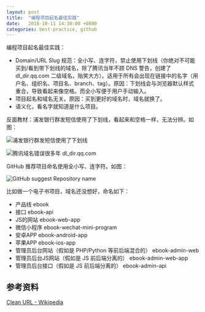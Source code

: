 ```yaml
---
layout: post
title:  "编程项目起名最佳实践"
date:   2018-10-11 14:30:00 +0800
categories: best-practice, github
---
```


编程项目起名最佳实践：

 * Domain/URL Slug 规范：全小写、连字符，禁止使用下划线（你绝对不可能买到/看到带下划线的域名，除了腾讯当年不顾 DNS 警告，创建了 dl_dir.qq.com 二级域名，贻笑大方）。适用于所有会出现在链接中的名字（用户名、组织名、项目名、branch、tag）。原因：下划线会与浏览器默认样式重合，导致看起来像空格。而全小写便于用户手动输入。
 * 项目起名和域名无关。原因：买到更好的域名时，域名就换了。
 * 语义化，看名字就知道是什么项目。

反面教材：浦发银行群发短信使用了下划线，看起来和空格一样，无法分辨。如图：

![浦发银行群发短信使用了下划线](https://user-images.githubusercontent.com/4971414/64077596-836c8000-cd04-11e9-95c9-dc3815c1359b.png)

![腾讯域名错误很多年 dl_dir.qq.com](https://user-images.githubusercontent.com/4971414/64077701-713f1180-cd05-11e9-834f-f358ab941362.png)

GitHub 推荐项目命名使用全小写、连字符。如图：

![GitHub suggest Repository name](https://user-images.githubusercontent.com/4971414/46784614-68e28e80-cd61-11e8-95b0-1302bd65a12d.png)


比如做一个电子书项目，域名还没想好，命名如下：

* 产品线 ebook
* 接口 ebook-api
* JS的网站 ebook-web-app
* 微信小程序 ebook-wechat-mini-program
* 安卓APP ebook-android-app
* 苹果APP ebook-ios-app
* 管理员后台网站（假如是 PHP/Python 等前后端混合的） ebook-admin-web
* 管理员后台JS网站（假如是 JS 前后端分离的） ebook-admin-web-app
* 管理员后台接口（假如是 JS 前后端分离的） ebook-admin-api

## 参考资料

[Clean URL - Wikipedia](https://en.wikipedia.org/wiki/Clean_URL)
